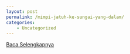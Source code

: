 ```yaml
---
layout: post
permalink: /mimpi-jatuh-ke-sungai-yang-dalam/
categories:
    - Uncategorized
---
```


[Baca Selengkapnya](/04)